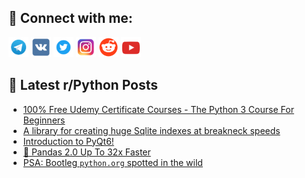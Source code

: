 ## 🔎 Connect with me:
[<img src="https://github.com/bullbesh/bullbesh/blob/main/images/Telegram.png" width="32" height="32" />](https://t.me/bullbesh)
[<img src="https://github.com/bullbesh/bullbesh/blob/main/images/VK.png" width="32" height="32" />](https://vk.com/bullbesh)
[<img src="https://github.com/bullbesh/bullbesh/blob/main/images/Twitter.png" width="32" height="32" />](https://twitter.com/bullbesh1)
[<img src="https://github.com/bullbesh/bullbesh/blob/main/images/Instagram.png" width="32" height="32" />](https://www.instagram.com/bullbesh)
[<img src="https://github.com/bullbesh/bullbesh/blob/main/images/Reddit.png" width="32" height="32" />](https://www.reddit.com/user/bullbesh)
[<img src="https://github.com/bullbesh/bullbesh/blob/main/images/YouTube.png" width="32" height="32" />](https://www.youtube.com/channel/UCtfjRs6uzgq5mfm8S06WTcg)

## 📕 Latest r/Python Posts
<!-- BLOG-POST-LIST:START -->
- [100% Free Udemy Certificate Courses - The Python 3 Course For Beginners](https://www.reddit.com/r/Python/comments/11ex6yz/100_free_udemy_certificate_courses_the_python_3/)
- [A library for creating huge Sqlite indexes at breakneck speeds](https://www.reddit.com/r/Python/comments/11evbg0/a_library_for_creating_huge_sqlite_indexes_at/)
- [Introduction to PyQt6!](https://www.reddit.com/r/Python/comments/11esfmc/introduction_to_pyqt6/)
- [🐼 Pandas 2.0 Up To 32x Faster](https://www.reddit.com/r/Python/comments/11eqczv/pandas_20_up_to_32x_faster/)
- [PSA: Bootleg `python.org` spotted in the wild](https://www.reddit.com/r/Python/comments/11eq5pi/psa_bootleg_pythonorg_spotted_in_the_wild/)
<!-- BLOG-POST-LIST:END -->
